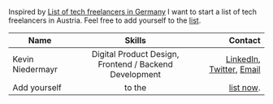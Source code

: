 Inspired by [List of tech freelancers in Germany](https://github.com/lassediercks/list-of-tech-freelancers-in-germany) I want to start a list of tech freelancers in Austria. 
Feel free to add yourself to the [list](https://github.com/keeev/list-of-tech-freelancers-in-austria/pulls).

| Name        | Skills           |  Contact  |
| ------------- |:-------------:| -----:|
| Kevin Niedermayr | Digital Product Design, Frontend / Backend Development | [LinkedIn](https://www.linkedin.com/in/augusteight/), [Twitter](https://twitter.com/keeev), [Email](mailto:hi@augusteight.at)|
| Add yourself     | to the      |  [list now](https://github.com/keeev/list-of-tech-freelancers-in-austria/pulls). |
